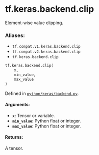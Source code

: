 <div itemscope itemtype="http://developers.google.com/ReferenceObject">
<meta itemprop="name" content="tf.keras.backend.clip" />
<meta itemprop="path" content="Stable" />
</div>

# tf.keras.backend.clip

Element-wise value clipping.

### Aliases:

* `tf.compat.v1.keras.backend.clip`
* `tf.compat.v2.keras.backend.clip`
* `tf.keras.backend.clip`

``` python
tf.keras.backend.clip(
    x,
    min_value,
    max_value
)
```



Defined in [`python/keras/backend.py`](/code/stable/tensorflow/python/keras/backend.py).

<!-- Placeholder for "Used in" -->


#### Arguments:


* <b>`x`</b>: Tensor or variable.
* <b>`min_value`</b>: Python float or integer.
* <b>`max_value`</b>: Python float or integer.


#### Returns:

A tensor.

